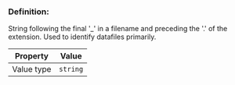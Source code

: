 ### Definition: 

String following the final '_' in a filename and preceding the '.' of the extension. Used to identify datafiles primarily.

| Property | Value |
|----------|--------|
| Value type | `string` |